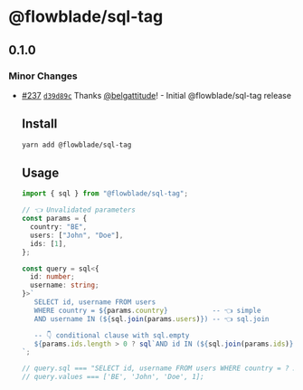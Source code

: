 # @flowblade/sql-tag

## 0.1.0

### Minor Changes

- [#237](https://github.com/belgattitude/flowblade/pull/237) [`d39d89c`](https://github.com/belgattitude/flowblade/commit/d39d89c88586fade87037081fa14d70e087b4017) Thanks [@belgattitude](https://github.com/belgattitude)! - Initial @flowblade/sql-tag release

  ## Install

  ```bash
  yarn add @flowblade/sql-tag
  ```

  ## Usage

  ```typescript
  import { sql } from "@flowblade/sql-tag";

  // 👈 Unvalidated parameters
  const params = {
    country: "BE",
    users: ["John", "Doe"],
    ids: [1],
  };

  const query = sql<{
    id: number;
    username: string;
  }>`
     SELECT id, username FROM users
     WHERE country = ${params.country}           -- 👈 simple
     AND username IN (${sql.join(params.users)}) -- 👈 sql.join
  
     -- 👇 conditional clause with sql.empty
     ${params.ids.length > 0 ? sql`AND id IN (${sql.join(params.ids)})` : sql.empty}
  `;

  // query.sql === "SELECT id, username FROM users WHERE country = ? AND username IN (?, ?) AND id IN (?)";
  // query.values === ['BE', 'John', 'Doe', 1];
  ```
